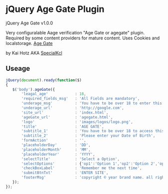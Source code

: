 # jQuery Age Gate Plugin

 jQuery Age Gate v1.0.0

Very configuralable Aage verification "Age Gate or agegate" plugin. 
Required by some content providers for mature content.
Uses Cookies and localstorage.
[Age Gate](https://github.com/SpecialKcl/jQuery-Age-Gate-Plugin)

 by Kai Hotz AKA [SpecialKcl](https://github.com/SpecialKcl) 

## Useage

```javascript
jQuery(document).ready(function($)
{
   $('body').ageGate({
       'leagal_age'            : 18,
       'required_fields_msg'   : 'All Fields are mandatory',
       'underage_msg'          : 'You have to be over 18 to enter this site',
       'underage_url'          : 'http://google.com',
       'site_url'              : 'index.html',
       'ageGate_url'           : 'agegate.html',
       'logo'                  : 'images/logos/logo.png',
       'title'                 : 'AGE GATE',
       'subtitle_1'            : 'You have to be over 18 to access this site',
       'subtitle_2'            : 'Please enter your Date of Birth',
       'formAction'            : '',
       'placeholderDay'        : 'DD',
       'placeholderMonth'      : 'MM',
       'placeholderYear'       : 'YYYY',
       'selectTitle'           : 'Select a Option',
       'selectOptions'         : {'op1':'Option 1','op2':'Option 2','op3':'Option 3','op4':'Option 4'},
       'checkBoxLabel'         : 'Remember me the next time',
       'submitBtnTxt'          : 'ENTER SITE',
       'footerMsg'             : 'copyright © year brand name. all rights reserved',
   });
});
```